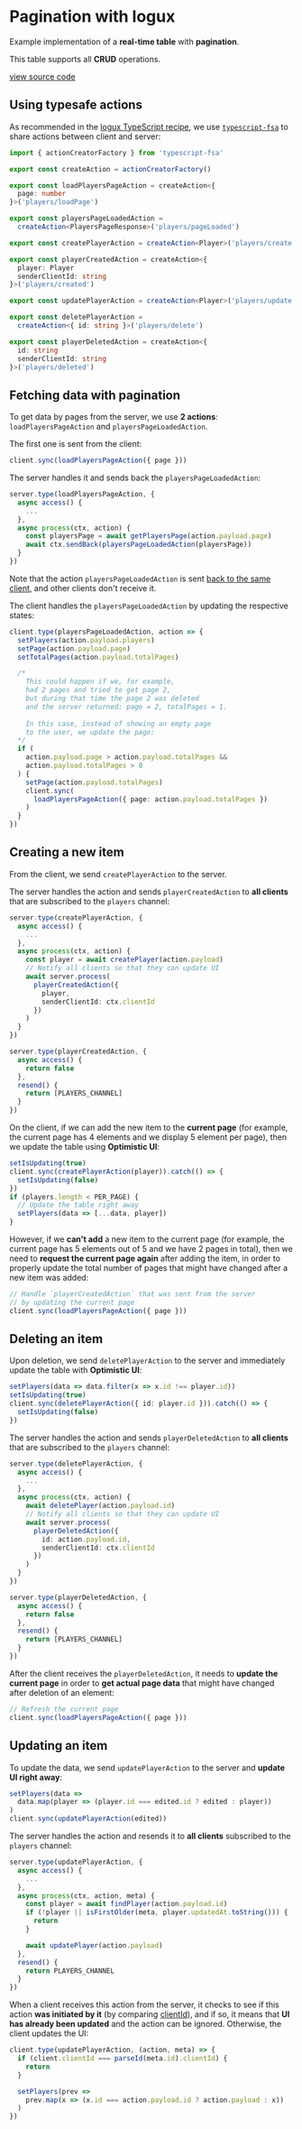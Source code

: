 # Pagination with logux

Example implementation of a **real-time table** with **pagination**.

This table supports all **CRUD** operations.

[view source code]

## Using typesafe actions

As recommended in the [logux TypeScript recipe], we use [`typescript-fsa`] to share actions between client and server:

```ts
import { actionCreatorFactory } from 'typescript-fsa'

export const createAction = actionCreatorFactory()

export const loadPlayersPageAction = createAction<{
  page: number
}>('players/loadPage')

export const playersPageLoadedAction =
  createAction<PlayersPageResponse>('players/pageLoaded')

export const createPlayerAction = createAction<Player>('players/create')

export const playerCreatedAction = createAction<{
  player: Player
  senderClientId: string
}>('players/created')

export const updatePlayerAction = createAction<Player>('players/update')

export const deletePlayerAction = 
  createAction<{ id: string }>('players/delete')

export const playerDeletedAction = createAction<{
  id: string
  senderClientId: string
}>('players/deleted')

```

## Fetching data with pagination

To get data by pages from the server, we use **2 actions**: `loadPlayersPageAction` and `playersPageLoadedAction`.

The first one is sent from the client:

```ts
client.sync(loadPlayersPageAction({ page }))
```

The server handles it and sends back the `playersPageLoadedAction`:

```ts
server.type(loadPlayersPageAction, {
  async access() {
    ...
  },
  async process(ctx, action) {
    const playersPage = await getPlayersPage(action.payload.page)
    await ctx.sendBack(playersPageLoadedAction(playersPage))
  }
})
```

Note that the action `playersPageLoadedAction` is sent [back to the same client], and other clients don't receive it.

The client handles the `playersPageLoadedAction` by updating the respective states:

```ts
client.type(playersPageLoadedAction, action => {
  setPlayers(action.payload.players)
  setPage(action.payload.page)
  setTotalPages(action.payload.totalPages)

  /* 
    This could happen if we, for example, 
    had 2 pages and tried to get page 2,
    but during that time the page 2 was deleted
    and the server returned: page = 2, totalPages = 1.
    
    In this case, instead of showing an empty page 
    to the user, we update the page:
  */
  if (
    action.payload.page > action.payload.totalPages &&
    action.payload.totalPages > 0
  ) {
    setPage(action.payload.totalPages)
    client.sync(
      loadPlayersPageAction({ page: action.payload.totalPages })
    )
  }
})
```

## Creating a new item

From the client, we send `createPlayerAction` to the server.

The server handles the action and sends `playerCreatedAction` to **all clients** that are subscribed to the `players` channel:

```ts
server.type(createPlayerAction, {
  async access() {
    ...
  },
  async process(ctx, action) {
    const player = await createPlayer(action.payload)
    // Notify all clients so that they can update UI
    await server.process(
      playerCreatedAction({
        player,
        senderClientId: ctx.clientId
      })
    )
  }
})

server.type(playerCreatedAction, {
  async access() {
    return false
  },
  resend() {
    return [PLAYERS_CHANNEL]
  }
})
```

On the client, if we can add the new item to the **current page** (for example, the current page has 4 elements and we display 5 element per page), then we update the table using **Optimistic UI**:

```ts
setIsUpdating(true)
client.sync(createPlayerAction(player)).catch(() => {
  setIsUpdating(false)
})
if (players.length < PER_PAGE) {
  // Update the table right away
  setPlayers(data => [...data, player])
}
```

However, if we **can't add** a new item to the current page (for example, the current page has 5 elements out of 5 and we have 2 pages in total), then we need to **request the current page again** after adding the item, in order to properly update the total number of pages that might have changed after a new item was added:

```ts
// Handle `playerCreatedAction` that was sent from the server
// by updating the current page
client.sync(loadPlayersPageAction({ page }))
```

## Deleting an item

Upon deletion, we send `deletePlayerAction` to the server and immediately update the table with **Optimistic UI**:

```ts
setPlayers(data => data.filter(x => x.id !== player.id))
setIsUpdating(true)
client.sync(deletePlayerAction({ id: player.id })).catch(() => {
  setIsUpdating(false)
})
```

The server handles the action and sends `playerDeletedAction` to **all clients** that are subscribed to the `players` channel:

```ts
server.type(deletePlayerAction, {
  async access() {
    ...
  },
  async process(ctx, action) {
    await deletePlayer(action.payload.id)
    // Notify all clients so that they can update UI
    await server.process(
      playerDeletedAction({
        id: action.payload.id,
        senderClientId: ctx.clientId
      })
    )
  }
})

server.type(playerDeletedAction, {
  async access() {
    return false
  },
  resend() {
    return [PLAYERS_CHANNEL]
  }
})
```

After the client receives the `playerDeletedAction`, it needs to **update the current page** in order to **get actual page data** that might have changed after deletion of an element:

```ts
// Refresh the current page
client.sync(loadPlayersPageAction({ page }))
```

## Updating an item

To update the data, we send `updatePlayerAction` to the server and **update UI right away**:

```ts
setPlayers(data =>
  data.map(player => (player.id === edited.id ? edited : player))
)
client.sync(updatePlayerAction(edited))
```

The server handles the action and resends it to **all clients** subscribed to the `players` channel:

```ts
server.type(updatePlayerAction, {
  async access() {
    ...
  },
  async process(ctx, action, meta) {
    const player = await findPlayer(action.payload.id)
    if (!player || isFirstOlder(meta, player.updatedAt.toString())) {
      return
    }

    await updatePlayer(action.payload)
  },
  resend() {
    return PLAYERS_CHANNEL
  }
})
```

When a client receives this action from the server, it checks to see if this action **was initiated by it** (by comparing [clientId]), and if so, it means that **UI has already been updated** and the action can be ignored. Otherwise, the client updates the UI:

```ts
client.type(updatePlayerAction, (action, meta) => {
  if (client.clientId === parseId(meta.id).clientId) {
    return
  }

  setPlayers(prev =>
    prev.map(x => (x.id === action.payload.id ? action.payload : x))
  )
})
```

[view source code]: https://github.com/VladBrok/logux-pagination-example
[back to the same client]: https://logux.org/node-api/#channelcontext-sendback
[logux TypeScript recipe]: https://logux.org/recipes/typescript/
[`typescript-fsa`]: https://github.com/aikoven/typescript-fsa
[clientId]: https://logux.org/web-api/#client-clientid
